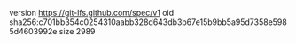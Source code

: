 version https://git-lfs.github.com/spec/v1
oid sha256:c701bb354c0254310aabb328d643db3b67e15b9bb5a95d7358e5985d4603992e
size 2989
